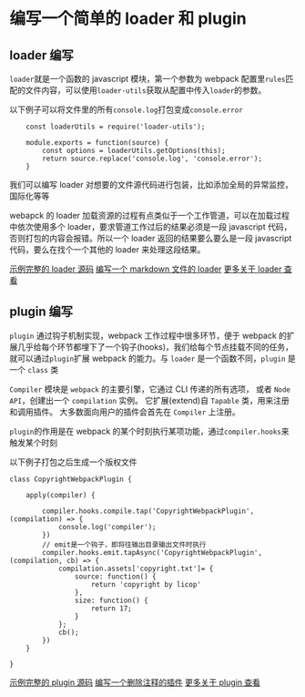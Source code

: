 # 编写一个简单的 loader 和 plugin

## loader 编写

`loader`就是一个函数的 javascript 模块，第一个参数为 webpack 配置里`rules`匹配的文件内容，可以使用`loader-utils`获取从配置中传入`loader`的参数。

以下例子可以将文件里的所有`console.log`打包变成`console.error`

```
    const loaderUtils = require('loader-utils');

    module.exports = function(source) {
        const options = loaderUtils.getOptions(this);
        return source.replace('console.log', 'console.error');
    }

```

我们可以编写 loader 对想要的文件源代码进行包装，比如添加全局的异常监控，国际化等等

webapck 的 loader 加载资源的过程有点类似于一个工作管道，可以在加载过程中依次使用多个 loader，要求管道工作过后的结果必须是一段 javascript 代码，否则打包的内容会报错。所以一个 loader 返回的结果要么要么是一段 javascript 代码，要么在找个一个其他的 loader 来处理这段结果。

[示例完整的 loader 源码](https://github.com/licop/webpack4.0_learn/tree/master/%E7%BC%96%E5%86%99loader/makeLoader)
[编写一个 markdown 文件的 loader](https://github.com/licop/What_is_FE/tree/master/examples/webpack-demo/11-markdown-loader)
[更多关于 loader 查看](https://webpack.docschina.org/api/loaders/)

## plugin 编写

`plugin` 通过钩子机制实现，webpack 工作过程中很多环节，便于 webpack 的扩展几乎给每个环节都埋下了一个钩子(hooks)，我们给每个节点挂载不同的任务，就可以通过`plugin`扩展 webpack 的能力。与 `loader` 是一个函数不同，`plugin` 是一个 `class` 类

`Compiler` 模块是 `webpack` 的主要引擎，它通过 CLI 传递的所有选项， 或者 `Node API`，创建出一个 `compilation` 实例。 它扩展(extend)自 `Tapable` 类，用来注册和调用插件。 大多数面向用户的插件会首先在 `Compiler` 上注册。

`plugin`的作用是在 webpack 的某个时刻执行某项功能，通过`compiler.hooks`来触发某个时刻

以下例子打包之后生成一个版权文件

```
class CopyrightWebpackPlugin {

	apply(compiler) {

		compiler.hooks.compile.tap('CopyrightWebpackPlugin', (compilation) => {
			console.log('compiler');
		})
        // emit是一个钩子，即将往输出目录输出文件时执行
		compiler.hooks.emit.tapAsync('CopyrightWebpackPlugin', (compilation, cb) => {
			compilation.assets['copyright.txt']= {
				source: function() {
					return 'copyright by licop'
				},
				size: function() {
					return 17;
				}
			};
			cb();
		})
	}

}

```

[示例完整的 plugin 源码](https://github.com/licop/webpack4.0_learn/tree/master/%E7%BC%96%E5%86%99plugin/plugin)
[编写一个删除注释的插件](https://github.com/licop/What_is_FE/tree/master/examples/webpack-demo/16-my-webpack-plugin)
[更多关于 plugin 查看](https://webpack.docschina.org/api/plugins/)
